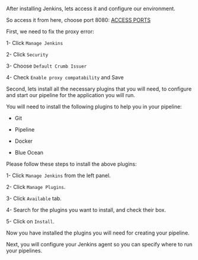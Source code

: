 After installing Jenkins, lets access it and configure our environment.

So access it from here, choose port 8080:
 [ACCESS PORTS]({{TRAFFIC_SELECTOR}})

First, we need to fix the proxy error:

1- Click `Manage Jenkins`

2- Click `Security`

3- Choose `Default Crumb Issuer`

4- Check `Enable proxy compatability` and Save

Second, lets install all the necessary plugins that you will need, to configure and start our pipeline for the application you will run.

You will need to install the following plugins to help you in your pipeline:

- Git

- Pipeline

- Docker
  
- Blue Ocean

Please follow these steps to install the above plugins:

1- Click `Manage Jenkins` from the left panel.

2- Click `Manage Plugins`.

3- Click `Available` tab.

4- Search for the plugins you want to install, and check their box.

5- Click on  `Install`.



Now you have installed the plugins you will need for creating your pipeline.

Next, you will configure your Jenkins agent so you can specify where to run your pipelines.
